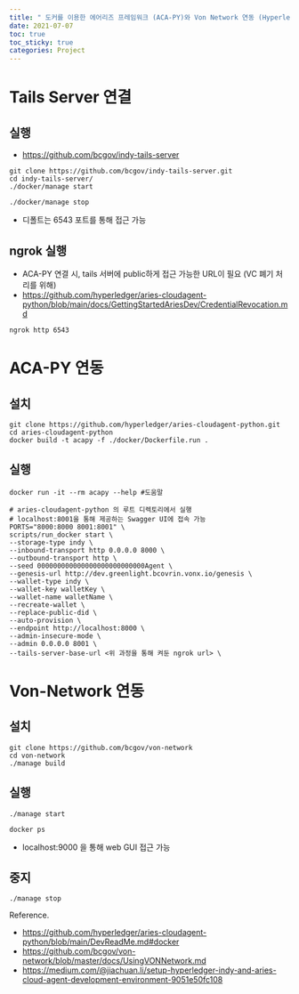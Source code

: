```yaml
---
title: " 도커를 이용한 에어리즈 프레임워크 (ACA-PY)와 Von Network 연동 (Hyperledger Aries Development environment setting using Docker)"
date: 2021-07-07
toc: true
toc_sticky: true
categories: Project
---
```



# Tails Server 연결
## 실행
- https://github.com/bcgov/indy-tails-server
```shell
git clone https://github.com/bcgov/indy-tails-server.git
cd indy-tails-server/
./docker/manage start

./docker/manage stop
```
- 디폴트는 6543 포트를 통해 접근 가능

## ngrok 실행
- ACA-PY 연결 시, tails 서버에 public하게 접근 가능한 URL이 필요 (VC 폐기 처리를 위해)
- https://github.com/hyperledger/aries-cloudagent-python/blob/main/docs/GettingStartedAriesDev/CredentialRevocation.md
```shell
ngrok http 6543
```

# ACA-PY 연동
## 설치
```shell
git clone https://github.com/hyperledger/aries-cloudagent-python.git
cd aries-cloudagent-python
docker build -t acapy -f ./docker/Dockerfile.run .
```

## 실행
```shell
docker run -it --rm acapy --help #도움말

# aries-cloudagent-python 의 루트 디렉토리에서 실행
# localhost:8001을 통해 제공하는 Swagger UI에 접속 가능
PORTS="8000:8000 8001:8001" \
scripts/run_docker start \
--storage-type indy \
--inbound-transport http 0.0.0.0 8000 \
--outbound-transport http \
--seed 000000000000000000000000000Agent \
--genesis-url http://dev.greenlight.bcovrin.vonx.io/genesis \
--wallet-type indy \
--wallet-key walletKey \
--wallet-name walletName \
--recreate-wallet \
--replace-public-did \
--auto-provision \
--endpoint http://localhost:8000 \
--admin-insecure-mode \
--admin 0.0.0.0 8001 \
--tails-server-base-url <위 과정을 통해 켜둔 ngrok url> \
```

# Von-Network 연동
## 설치
```shell
git clone https://github.com/bcgov/von-network
cd von-network
./manage build
```

## 실행
```shell
./manage start

docker ps 
```
- localhost:9000 을 통해 web GUI 접근 가능



## 중지
```shell
./manage stop
```

   
Reference.
- https://github.com/hyperledger/aries-cloudagent-python/blob/main/DevReadMe.md#docker
- https://github.com/bcgov/von-network/blob/master/docs/UsingVONNetwork.md
- https://medium.com/@jiachuan.li/setup-hyperledger-indy-and-aries-cloud-agent-development-environment-9051e50fc108


